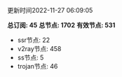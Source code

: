 更新时间2022-11-27 06:09:05

**总订阅: 45**
**总节点: 1702**
**有效节点: 531**
- ssr节点: 22
- v2ray节点: 458
- ss节点: 5
- trojan节点: 46
